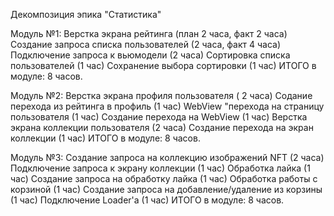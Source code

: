 Декомпозиция эпика "Статистика"

Модуль №1:
Верстка экрана рейтинга (план 2 часа, факт 2 часа)
Создание запроса списка пользователей (2 часа, факт 4 часа)
Подключение запроса к вьюмодели (2 часа)
Сортировка списка пользователей (1 час)
Сохранение выбора сортировки (1 час)
ИТОГО в модуле: 8 часов.

Модуль №2:
Верстка экрана профиля пользователя ( 2 часа)
Содание перехода из рейтинга в профиль (1 час)
WebView "перехода на страницу пользователя (1 час)
Создание перехода на WebView (1 час)
Верстка экрана коллекции пользователя (2 часа)
Создание перехода на экран коллекции (1 час)
ИТОГО в модуле: 8 часов.

Модуль №3:
Создание запроса на коллекцию изображений NFT (2 часа)
Подключение запроса к экрану коллекции (1 час)
Обработка лайка (1 час)
Создание запроса на обработку лайка (1 час)
Обработка работы с корзиной (1 час)
Создание запроса на добавление/удаление из корзины (1 час)
Подключение Loader'а (1 час)
ИТОГО в модуле: 8 часов.
